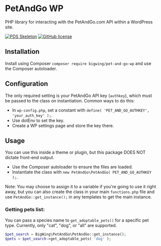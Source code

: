 # PetAndGo WP
PHP library for interacting with the PetAndGo.com API within a WordPress site.

[![PDS Skeleton](https://img.shields.io/badge/pds-skeleton-blue.svg?style=flat-square)](https://github.com/php-pds/skeleton)
[![GitHub license](https://img.shields.io/github/license/bigwing/pet-and-go-wp)](https://github.com/bigwing/pet-and-go-wp/blob/master/LICENSE)

## Installation
Install using Composer `composer require bigwing/pet-and-go-wp` and use the Composer autoloader.

## Configuration
The only required setting is your PetAndGo API key (`authkey`), which must be passed to the class on instantiation.
Common ways to do this:
- In `wp-config.php`, set a constant with `define( 'PET_AND_GO_AUTHKEY', 'your_auth_key' );`.
- Use dotEnv to set the key.
- Create a WP settings page and store the key there.

## Usage
You can use this inside a theme or plugin, but this package DOES NOT dictate front-end output.

- Use the Composer autoloader to ensure the files are loaded.
- Instantiate the class with `new PetAndGo\PetAndGo( PET_AND_GO_AUTHKEY );`.

Note: You may choose to assign it to a variable if you're going to use it right away,
but you can also create the class in your main `functions.php` file and use
`PetAndGo::get_instance();` in any templates to get the main instance.

### Getting pets list:
You can pass a species name to `get_adoptable_pets()` for a specific pet type. Currently, only "cat", "dog", or "all"
are supported.

```php
$pet_search = BigWing\PetAndGo\PetAndGo::get_instance();
$pets = $pet_search->get_adoptable_pets( 'dog' );
```
